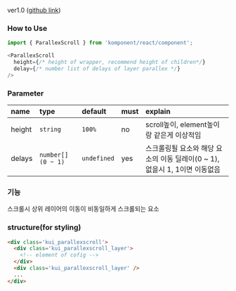 ver1.0 ([github link](https://github.com/Komponent1/Komponent/tree/master/React/app/srcs/components/parallexscroll))

### How to Use

~~~javascript
import { ParallexScroll } from 'komponent/react/component';

<ParallexScroll
  height={/* height of wrapper, recommend height of children*/}
  delay={/* number list of delays of layer parallex */}
/>
~~~

### Parameter

|name|type|default|must|explain|
|:---|:---|:---|:---|:---|
|height|`string`|`100%`|no|scroll높이, element높이랑 같은게 이상적임|
|delays|`number[](0 ~ 1)`|`undefined`|yes|스크롤링될 요소와 해당 요소의 이동 딜레이(0 ~ 1), 없을시 1, 1이면 이동없음|


### 기능
스크롤시 상위 레이어의 이동이 비동일하게 스크롤되는 요소

### structure(for styling)
```html
<div class='kui_parallexscroll'>
  <div class='kui_parallexscroll_layer'>
    <!-- element of cofig -->
  </div>
  <div class='kui_parallexscroll_layer' />
  ...
</div>

```